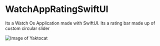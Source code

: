 # WatchAppRatingSwiftUI
Its a Watch Os Application made with SwiftUI. Its a rating bar made up of custom circular slider


![Image of Yaktocat](https://octodex.github.com/images/yaktocat.png)
